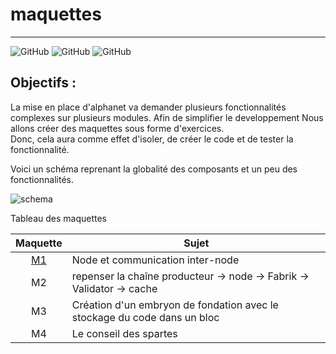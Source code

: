  # maquettes

--- 

![GitHub](https://img.shields.io/github/license/naseke/maquettes?style=plastic)
![GitHub](https://img.shields.io/badge/version-V0.1-informational?style=plastic)
![GitHub](https://img.shields.io/badge/date-12/03/2022-informational?style=plastic)

## Objectifs :

La mise en place d'alphanet va demander plusieurs fonctionnalités complexes sur plusieurs modules. Afin de simplifier le developpement Nous allons créer des maquettes sous forme d'exercices.  
Donc, cela aura comme effet d'isoler, de créer le code et de tester la fonctionnalité.

Voici un schéma reprenant la globalité des composants et un peu des fonctionnalités.

![schema](https://drive.google.com/file/d/1PYL0D8GkAkxZVXvh-hv7HIYb9E14IVZH/view?usp=sharing)

Tableau des maquettes

|     Maquette     | Sujet                                                                    |
|:----------------:|--------------------------------------------------------------------------|
| [M1](docs/M1.md) | Node et communication inter-node                                         |
|        M2        | repenser la chaîne producteur -> node -> Fabrik -> Validator -> cache    | 
|        M3        | Création d'un embryon de fondation avec le stockage du code dans un bloc |
|        M4        | Le conseil des spartes                                                   |